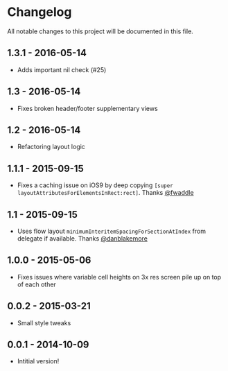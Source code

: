 # Changelog

All notable changes to this project will be documented in this file.

## 1.3.1 - 2016-05-14

* Adds important nil check (#25)

## 1.3 - 2016-05-14

* Fixes broken header/footer supplementary views

## 1.2 - 2016-05-14

* Refactoring layout logic

## 1.1.1 - 2015-09-15

* Fixes a caching issue on iOS9 by deep copying `[super layoutAttributesForElementsInRect:rect]`. Thanks [@fwaddle](https://github.com/fwaddle)

## 1.1 - 2015-09-15

* Uses flow layout `minimumInteritemSpacingForSectionAtIndex` from delegate if available. Thanks [@danblakemore](https://github.com/danblakemore)

## 1.0.0 - 2015-05-06

* Fixes issues where variable cell heights on 3x res screen pile up on top of each other

## 0.0.2 -  2015-03-21

* Small style tweaks

## 0.0.1 - 2014-10-09

* Intitial version!
